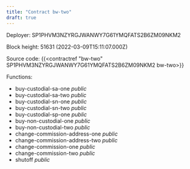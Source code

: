 ```yaml
---
title: "Contract bw-two"
draft: true
---
```

Deployer: SP1PHVM3NZYRGJWANWY7G61YMQFATS2B6ZM09NKM2


 



Block height: 51631 (2022-03-09T15:11:07.000Z)

Source code: {{<contractref "bw-two" SP1PHVM3NZYRGJWANWY7G61YMQFATS2B6ZM09NKM2 bw-two>}}

Functions:

* buy-custodial-sa-one _public_
* buy-custodial-sa-two _public_
* buy-custodial-sn-one _public_
* buy-custodial-sn-two _public_
* buy-custodial-sp-one _public_
* buy-non-custodial-one _public_
* buy-non-custodial-two _public_
* change-commission-address-one _public_
* change-commission-address-two _public_
* change-commission-one _public_
* change-commission-two _public_
* shutoff _public_
